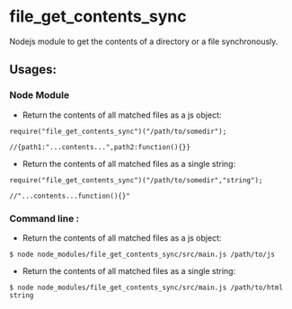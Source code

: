 file_get_contents_sync
======================

Nodejs module to get the contents of a directory or a file synchronously.


## Usages:

### Node Module

- Return the contents of all matched files as a js object: 

```
require("file_get_contents_sync")("/path/to/somedir");

//{path1:"...contents...",path2:function(){}} 
```

- Return the contents of all matched files as a single string:

```
require("file_get_contents_sync")("/path/to/somedir","string");

//"...contents...function(){}"
```


### Command line :


- Return the contents of all matched files as a js object:

```
$ node node_modules/file_get_contents_sync/src/main.js /path/to/js
```

- Return the contents of all matched files as a single string:

```
$ node node_modules/file_get_contents_sync/src/main.js /path/to/html string
```
